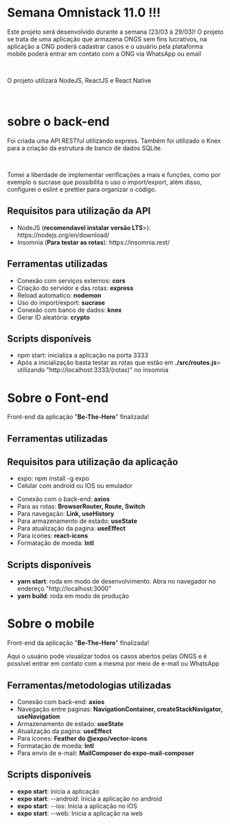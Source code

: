 <h1>Semana Omnistack 11.0 !!!</h1>

<p>Este projeto será desenvolvido durante a semana (23/03 à 29/03)!
  O projeto se trata de uma aplicação que armazena ONGS sem fins lucrativos,
  na aplicação a ONG poderá cadastrar casos e o usuário pela plataforma mobile
  poderá entrar em contato com a ONG via WhatsApp ou email</p><br>
<p>O projeto utilizará NodeJS, ReactJS e React Native</p><br>

<h1>sobre o back-end</h1>
<p>Foi criada uma API RESTful utilizando express. Também foi utilizado o Knex para a criação da estrutura de banco de dados SQLite.</p><br>
<p>Tomei a liberdade de implementar verificações a mais e funções, como por exemplo o sucrase que possibilita o uso o import/export, além disso,
  configurei o eslint e prettier para organizar o código.
</p>

<h2>Requisitos para utilização da API</h2>
<ul>
  <li>NodeJS (<strong>recomendavel instalar versão LTS</strong>>): https://nodejs.org/en/download/</li>
  <li>Insomnia (<strong>Para testar as rotas</strong>): https://insomnia.rest/</li>
</ul>

<h2>Ferramentas utilizadas</h2>
<ul>
  <li>Conexão com serviços externos: <strong>cors</strong></li>
  <li>Criação do servidor e das rotas: <strong>express</strong></li>
  <li>Reload automatico: <strong>nodemon</strong></li>
  <li>Uso do import/export: <strong>sucrase</strong></li>
  <li>Conexão com banco de dados: <strong>knex</strong></li>
  <li>Gerar ID aleatória: <strong>crypto</strong></li>
</ul>

<h2>Scripts disponíveis</h2>
<ul>
  <li>npm start: inicializa a aplicação na porta 3333</li>
  <li>Após a inicialização basta testar as rotas que estão em <strong>./src/routes.js</strong>> utilizando "http://localhost:3333/(rotas)" no insomnia</li>
</ul>

<h1>Sobre o Font-end</h1>
<p>Front-end da aplicação "<strong>Be-The-Hero</strong>" finalizada!</p>
<h2>Ferramentas utilizadas</h2>
<h2>Requisitos para utilização da aplicação</h2>
<ul>
  <li>expo: npm install -g expo</li>
  <li>Celular com android ou IOS ou emulador</li>
</ul>

<ul>
  <li>Conexão com o back-end: <strong>axios</strong></li>
  <li>Para as rotas: <strong>BrowserRouter, Route, Switch</strong></li>  
  <li>Para navegação: <strong>Link, useHistory</strong></li>
  <li>Para armazenamento de estado: <strong>useState</strong></li>
  <li>Para atualização da pagina: <strong>useEffect</strong></li>
  <li>Para icones: <strong>react-icons</strong></li>
  <li>Formatação de moeda: <strong>Intl</strong></li>
</ul>

<h2>Scripts disponíveis</h2>
<ul>
  <li><strong>yarn start</strong>: roda em modo de desenvolvimento. Abra no navegador no endereço "http://localhost:3000" <br></li>
  <li><strong>yarn build</strong>: roda em modo de produção</li>
</ul>

<h1>Sobre o mobile</h1>
<p>Front-end da aplicação "<strong>Be-The-Hero</strong>" finalizada!</p>
<p>Aqui o usuário pode visualizar todos os casos abertos pelas ONGS e é possível entrar em contato com a mesma por meio de e-mail ou WhatsApp</p>

<h2>Ferramentas/metodologias utilizadas</h2>
<ul>
  <li>Conexão com back-end: <strong>axios</strong></li>
  <li>Navegação entre paginas: <strong>NavigationContainer, createStackNavigator, useNavigation</strong></li>
  <li>Armazenamento de estado: <strong>useState</strong></li>
  <li>Atualização da pagina: <strong>useEffect</strong></li>
  <li>Para icones: <strong>Feather do @expo/vector-icons</strong></li>
  <li>Formatação de moeda: <strong>Intl</strong></li>
  <li>Para envio de e-mail: <strong>MailComposer do expo-mail-composer</strong></li>
</ul>
<h2>Scripts disponíveis</h2>
<ul>
  <li><strong>expo start</strong>: inicia a aplicação</li>
  <li><strong>expo start</strong>: --android: Inicia a aplicação no android</li>
  <li><strong>expo start</strong>: --ios: Inicia a aplicação no IOS</li>
  <li><strong>expo start</strong>: --web: Inicia a aplicação na web</li>
</ul>